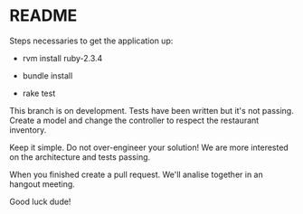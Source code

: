 # README

Steps necessaries to get the application up:

* rvm install ruby-2.3.4

* bundle install

* rake test

This branch is on development. Tests have been written but it's not passing.
Create a model and change the controller to respect the restaurant inventory.

Keep it simple. Do not over-engineer your solution!
We are more interested on the architecture and tests passing.

When you finished create a pull request.
We'll analise together in an hangout meeting.

Good luck dude!
